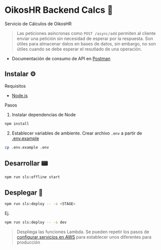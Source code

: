 # OikosHR Backend Calcs 🔢

Servicio de Cálculos de OikosHR

> Las peticiones asíncronas como `POST /async/add` permiten al cliente enviar una petición sin necesidad de esperar por la respuesta. Son útiles para almacenar datos en bases de datos, sin embargo, no son útiles cuando se debe esperar el resutlado de una operación.

- Documentación de consumo de API en [Postman](server/postman_collection.json)

## Instalar ⚙

Requisitos

- [Node.js](https://nodejs.org/en/)

Pasos

1. Instalar dependencias de Node

```bash
npm install
```

2. Establecer variables de ambiente. Crear archivo `.env` a partir de [.env.example](.env.example)

```bash
cp .env.example .env
```

## Desarrollar 📟

```bash
npm run sls:offline start
```

## Desplegar 🚀

```bash
npm run sls:deploy -- -s <STAGE>
```

Ej.

```bash
npm run sls:deploy -- -s dev
```

> Despliega las funciones Lambda. Se pueden repetir los pasos de [configurar servicios en AWS](#configurar-servicios-en-aws-☁) para establecer unos diferentes para producción
